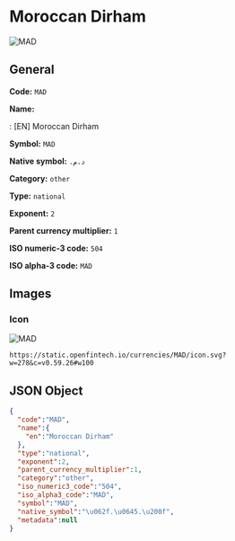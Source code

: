 
# Moroccan Dirham 
![MAD](https://static.openfintech.io/currencies/MAD/icon.svg?w=278&c=v0.59.26#w100)  

## General 
 
**Code:** `MAD` 
 
**Name:** 
 
:	[EN] Moroccan Dirham 
 
**Symbol:** `MAD` 
 
**Native symbol:** `د.م.‏` 
 
**Category:** `other` 
 
**Type:** `national` 
 
**Exponent:** `2` 
 
**Parent currency multiplier:** `1` 
 
**ISO numeric-3 code:** `504` 
 
**ISO alpha-3 code:** `MAD` 
 

## Images 

### Icon 
 
![MAD](https://static.openfintech.io/currencies/MAD/icon.svg?w=278&c=v0.59.26#w100)  

```
https://static.openfintech.io/currencies/MAD/icon.svg?w=278&c=v0.59.26#w100
```  

## JSON Object 

```json
{
  "code":"MAD",
  "name":{
    "en":"Moroccan Dirham"
  },
  "type":"national",
  "exponent":2,
  "parent_currency_multiplier":1,
  "category":"other",
  "iso_numeric3_code":"504",
  "iso_alpha3_code":"MAD",
  "symbol":"MAD",
  "native_symbol":"\u062f.\u0645.\u200f",
  "metadata":null
}
```  
